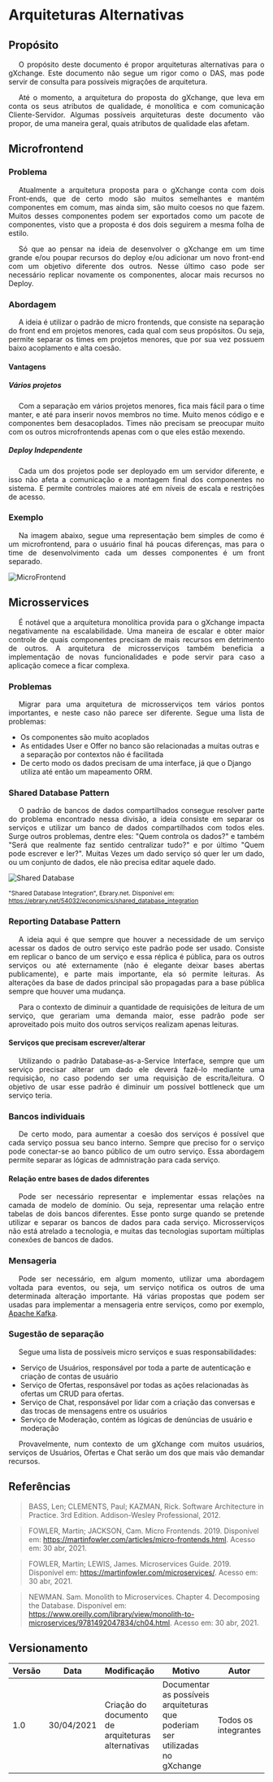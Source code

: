 # Arquiteturas Alternativas

## Propósito

<p style="text-indent: 20px; text-align: justify">
O propósito deste documento é propor arquiteturas alternativas para o gXchange. Este documento não segue um rigor como o DAS, mas pode servir de consulta para possíveis migrações de arquitetura.
</p>

<p style="text-indent: 20px; text-align: justify">
Até o momento, a arquitetura do proposta do gXchange, que leva em conta os seus atributos de qualidade, é monolítica e com comunicação Cliente-Servidor. Algumas possíveis arquiteturas deste documento vão propor, de uma maneira geral, quais atributos de qualidade elas afetam.
</p>

## Microfrontend

### Problema

<p style="text-indent: 20px; text-align: justify">
Atualmente a arquitetura proposta para o gXchange conta com dois Front-ends, que de certo modo são muitos semelhantes e mantém componentes em comum, mas ainda sim, são muito coesos no que fazem. Muitos desses componentes podem ser exportados como um pacote de componentes, visto que a proposta é dos dois seguirem a mesma folha de estilo.
</p>

<p style="text-indent: 20px; text-align: justify">
Só que ao pensar na ideia de desenvolver o gXchange em um time grande e/ou poupar recursos do deploy e/ou adicionar um novo front-end com um objetivo diferente dos outros. Nesse último caso pode ser necessário replicar novamente os componentes, alocar mais recursos no Deploy.
</p>

### Abordagem

<p style="text-indent: 20px; text-align: justify">
A ideia é utilizar o padrão de micro frontends, que consiste na separação do front end em projetos menores, cada qual com seus propósitos. Ou seja, permite separar os times em projetos menores, que por sua vez possuem baixo acoplamento e alta coesão.
</p>

#### Vantagens

##### Vários projetos

<p style="text-indent: 20px; text-align: justify">
Com a separação em vários projetos menores, fica mais fácil para o time manter, e até para inserir novos membros no time. Muito menos código e e componentes bem desacoplados. Times não precisam se preocupar muito com os outros microfrontends apenas com o que eles estão mexendo.
</p>

##### Deploy Independente

<p style="text-indent: 20px; text-align: justify">
Cada um dos projetos pode ser deployado em um servidor diferente, e isso não afeta a comunicação e a montagem final dos componentes no sistema. E permite controles maiores até em níveis de escala e restrições de acesso.
</p>

### Exemplo

<p style="text-indent: 20px; text-align: justify">
Na imagem abaixo, segue uma representação bem simples de como é um microfrontend, para o usuário final há poucas diferenças, mas para o time de desenvolvimento cada um desses componentes é um front separado.
</p>

![MicroFrontend](../../assets/notas_arq/microfrontend.png)

## Microsservices

<p style="text-indent: 20px; text-align: justify">
É notável que a arquitetura monolítica provida para o gXchange impacta negativamente na escalabilidade. Uma maneira de escalar e obter maior controle de quais componentes precisam de mais recursos em detrimento de outros. A arquitetura de microsserviços também beneficia a implementação de novas funcionalidades e pode servir para caso a aplicação comece a ficar complexa.
</p>

### Problemas

<p style="text-indent: 20px; text-align: justify">
Migrar para uma arquitetura de microsserviços tem vários pontos importantes, e neste caso não parece ser diferente. Segue uma lista de problemas:</p>

- Os componentes são muito acoplados
- As entidades User e Offer no banco são relacionadas a muitas outras e a separação por contextos não é facilitada
- De certo modo os dados precisam de uma interface, já que o Django utiliza até então um mapeamento ORM.

### Shared Database Pattern 

<p style="text-indent: 20px; text-align: justify">
O padrão de bancos de dados compartilhados consegue resolver parte do problema encontrado nessa divisão, a ideia consiste em separar os serviços e utilizar um banco de dados compartilhados com todos eles. Surge outros problemas, dentre eles: "Quem controla os dados?" e também "Será que realmente faz sentido centralizar tudo?" e por último "Quem pode escrever e ler?". Muitas Vezes um dado serviço só quer ler um dado, ou um conjunto de dados, ele não precisa editar aquele dado.   
</p>

![Shared Database](https://ebrary.net/htm/img/29/477/29.png)

<p style="width: fit-content; margin: 0 auto; font-size: 12px">"Shared Database Integration", Ebrary.net. Disponível em: <a href="https://ebrary.net/54032/economics/shared_database_integration" target="_blank" rel="noopener noreferrer">https://ebrary.net/54032/economics/shared_database_integration</a></p>

### Reporting Database Pattern

<p style="text-indent: 20px; text-align: justify">
A ideia aqui é que sempre que houver a necessidade de um serviço acessar os dados de outro serviço este padrão pode ser usado. Consiste em replicar o banco de um serviço e essa réplica é pública, para os outros serviços ou até externamente (não é elegante deixar bases abertas publicamente), e parte mais importante, ela só permite leituras. As alterações da base de dados principal são propagadas para a base pública sempre que houver uma mudança.  
</p>

<p style="text-indent: 20px; text-align: justify">
Para o contexto de diminuir a quantidade de requisições de leitura de um serviço, que gerariam uma demanda maior, esse padrão pode ser aproveitado pois muito dos outros serviços realizam apenas leituras.
</p>

#### Serviços que precisam escrever/alterar

<p style="text-indent: 20px; text-align: justify">
Utilizando o padrão Database-as-a-Service Interface, sempre que um serviço precisar alterar um dado ele deverá fazê-lo mediante uma requisição, no caso podendo ser uma requisição de escrita/leitura. O objetivo de usar esse padrão é diminuir um possível bottleneck que um serviço teria.
</p>

### Bancos individuais

<p style="text-indent: 20px; text-align: justify">
De certo modo, para aumentar a coesão dos serviços é possível que cada serviço possua seu banco interno. Sempre que preciso for o serviço pode conectar-se ao banco público de um outro serviço. Essa abordagem permite separar as lógicas de admnistração para cada serviço.
</p>

#### Relação entre bases de dados diferentes

<p style="text-indent: 20px; text-align: justify">
Pode ser necessário representar e implementar essas relações na camada de modelo de domínio. Ou seja, representar uma relação entre tabelas de dois bancos diferentes. Esse ponto surge quando se pretende utilizar e separar os bancos de dados para cada serviço. Microsserviços não está atrelado a tecnologia, e muitas das tecnologias suportam múltiplas conexões de bancos de dados.
</p>

### Mensageria
<p style="text-indent: 20px; text-align: justify">
Pode ser necessário, em algum momento, utilizar uma abordagem voltada para eventos, ou seja, um serviço notifica os outros de uma determinada alteração importante. Há várias propostas que podem ser usadas para implementar a mensageria entre serviços, como por exemplo, <a href="https://kafka.apache.org/">Apache Kafka</a>.
</p>

### Sugestão de separação
<p style="text-indent: 20px; text-align: justify">
Segue uma lista de possíveis micro serviços e suas responsabilidades:
</p>

- Serviço de Usuários, responsável por toda a parte de autenticação e criação de contas de usuário
- Serviço de Ofertas, responsável por todas as ações relacionadas às ofertas um CRUD para ofertas.
- Serviço de Chat, responsável por lidar com a criação das conversas e das trocas de mensagens entre os usuários
- Serviço de Moderação, contém as lógicas de denúncias de usuário e moderação

<p style="text-indent: 20px; text-align: justify">
Provavelmente, num contexto de um gXchange com muitos usuários, serviços de Usuários, Ofertas e Chat serão um dos que mais vão demandar recursos.
</p>

## Referências

> BASS, Len; CLEMENTS, Paul; KAZMAN, Rick. Software Architecture in Practice. 3rd Edition. Addison-Wesley Professional, 2012.

> FOWLER, Martin; JACKSON, Cam. Micro Frontends. 2019. Disponível em: https://martinfowler.com/articles/micro-frontends.html. Acesso em: 30 abr, 2021.

> FOWLER, Martin; LEWIS, James. Microservices Guide. 2019. Disponível em: https://martinfowler.com/microservices/. Acesso em: 30 abr, 2021.

> NEWMAN. Sam. Monolith to Microservices. Chapter 4. Decomposing the Database. Disponível em: https://www.oreilly.com/library/view/monolith-to-microservices/9781492047834/ch04.html. Acesso em: 30 abr, 2021.


## Versionamento
 Versão | Data       | Modificação                    | Motivo | Autor         |
| ------ | ---------- | -------------------------------| ------ | ------------- |
| 1.0 | 30/04/2021 | Criação do documento de arquiteturas alternativas | Documentar as possíveis arquiteturas que poderiam ser utilizadas no gXchange | Todos os integrantes |
